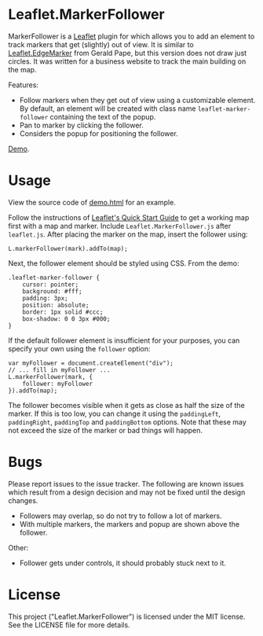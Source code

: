 # Leaflet.MarkerFollower

MarkerFollower is a [Leaflet][1] plugin for which allows you to add an
element to track markers that get (slightly) out of view. It is similar
to [Leaflet.EdgeMarker][4] from Gerald Pape, but this version does not
draw just circles. It was written for a business website to track
the main building on the map.

Features:

 - Follow markers when they get out of view using a customizable
   element. By default, an element will be created with class name
   `leaflet-marker-follower` containing the text of the popup.
 - Pan to marker by clicking the follower.
 - Considers the popup for positioning the follower.

[Demo][2].

# Usage
View the source code of [demo.html](demo.html) for an example.

Follow the instructions of [Leaflet's Quick Start Guide][3] to get a
working map first with a map and marker. Include
`Leaflet.MarkerFollower.js` after `leaflet.js`. After placing the marker
on the map, insert the follower using:

    L.markerFollower(mark).addTo(map);

Next, the follower element should be styled using CSS. From the demo:

    .leaflet-marker-follower {
        cursor: pointer;
        background: #fff;
        padding: 3px;
        position: absolute;
        border: 1px solid #ccc;
        box-shadow: 0 0 3px #000;
    }


If the default follower element is insufficient for your purposes, you can
specify your own using the `follower` option:

    var myFollower = document.createElement("div");
    // ... fill in myFollower ...
    L.markerFollower(mark, {
        follower: myFollower
    }).addTo(map);

The follower becomes visible when it gets as close as half the size of
the marker. If this is too low, you can change it using the
`paddingLeft`, `paddingRight`, `paddingTop` and `paddingBottom` options.
Note that these may not exceed the size of the marker or bad things will
happen.

# Bugs
Please report issues to the issue tracker. The following are known
issues which result from a design decision and may not be fixed until
the design changes.

 - Followers may overlap, so do not try to follow a lot of markers.
 - With multiple markers, the markers and popup are shown above the
   follower.

Other:

 - Follower gets under controls, it should probably stuck next to it.

# License
This project ("Leaflet.MarkerFollower") is licensed under the MIT
license. See the LICENSE file for more details.

 [1]: http://leafletjs.com/
 [2]: http://lekensteyn.github.com/Leaflet.MarkerFollower/demo.html
 [3]: http://leafletjs.com/examples/quick-start.html
 [4]: https://github.com/ubergesundheit/Leaflet.EdgeMarker
